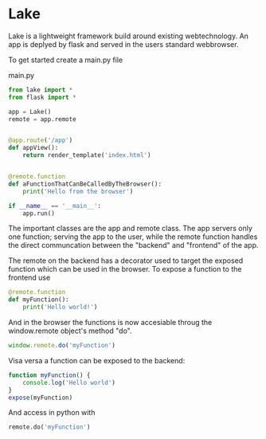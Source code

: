 # Lake

Lake is a lightweight framework build around existing webtechnology.
An app is deplyed by flask and served in the users standard webbrowser.

To get started create a main.py file

main.py
```python
from lake import *
from flask import *

app = Lake()
remote = app.remote


@app.route('/app')
def appView():
    return render_template('index.html')


@remote.function
def aFunctionThatCanBeCalledByTheBrowser():
    print('Hello from the browser')

if __name__ == '__main__':
    app.run()

```

The important classes are the app and remote class.
The app servers only one function; serving the app to the user, while the
remote function handles the direct communcation between the "backend" and "frontend" of the
app.

The remote on the backend has a decorator used to target the exposed function which can be used in the browser.
To expose a function to the frontend use
```python
@remote.function
def myFunction():
    print('Hello world!')
```

And in the browser the functions is now accesiable throug the window.remote object's method "do".
```javascript
window.remote.do('myFunction')
```

Visa versa a function can be exposed to the backend:
```javascript
function myFunction() {
    console.log('Hello world')
}
expose(myFunction)
```

And access in python with
```python
remote.do('myFunction')
```
